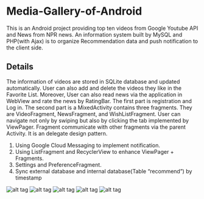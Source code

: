 # Media-Gallery-of-Android
This is an Android project providing top ten videos from Google Youtube API and News from NPR news. An information system built by MySQL and PHP(with Ajax) is to organize Recommendation data and push notification to the client side.

## Details

The information of videos are stored in SQLite database and updated automatically. User can also add and delete the videos they like in the Favorite List. Moreover, User can also read news via the application in WebView and rate the news by RatingBar. The first part is registration and Log in. The second part is a MixedActivity contains three fragments. They are VideoFragment, NewsFragment, and WishListFragment. User can navigate not only by swiping but also by clicking the tab implemented by ViewPager. Fragment communicate with other fragments via the parent Activity. It is an delegate design pattern.  

1. Using Google Cloud Messaging to implement notification.  
2. Using ListFragment and RecyclerView to enhance ViewPager + Fragments.  
3. Settings and PreferenceFragment.  
4. Sync external database and internal database(Table “recommend”) by timestamp  

![alt tag](http://zhenghuima.info/blog/wp-content/uploads/2016/03/IMG_3440.jpg)
![alt tag](http://zhenghuima.info/blog/wp-content/uploads/2016/03/IMG_3438.jpg)
![alt tag](http://zhenghuima.info/blog/wp-content/uploads/2016/03/IMG_3439.jpg)
![alt tag](http://zhenghuima.info/blog/wp-content/uploads/2016/02/IMG_3359.jpg)
![alt tag](http://zhenghuima.info/blog/wp-content/uploads/2016/02/IMG_3357.jpg)
